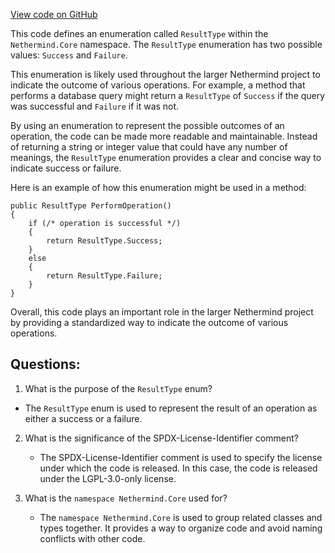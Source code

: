 [View code on GitHub](https://github.com/NethermindEth/nethermind/src/Nethermind/Nethermind.Core/ResultType.cs)

This code defines an enumeration called `ResultType` within the `Nethermind.Core` namespace. The `ResultType` enumeration has two possible values: `Success` and `Failure`. 

This enumeration is likely used throughout the larger Nethermind project to indicate the outcome of various operations. For example, a method that performs a database query might return a `ResultType` of `Success` if the query was successful and `Failure` if it was not. 

By using an enumeration to represent the possible outcomes of an operation, the code can be made more readable and maintainable. Instead of returning a string or integer value that could have any number of meanings, the `ResultType` enumeration provides a clear and concise way to indicate success or failure. 

Here is an example of how this enumeration might be used in a method:

```
public ResultType PerformOperation()
{
    if (/* operation is successful */)
    {
        return ResultType.Success;
    }
    else
    {
        return ResultType.Failure;
    }
}
```

Overall, this code plays an important role in the larger Nethermind project by providing a standardized way to indicate the outcome of various operations.
## Questions: 
 1. What is the purpose of the `ResultType` enum?
   - The `ResultType` enum is used to represent the result of an operation as either a success or a failure.

2. What is the significance of the SPDX-License-Identifier comment?
   - The SPDX-License-Identifier comment is used to specify the license under which the code is released. In this case, the code is released under the LGPL-3.0-only license.

3. What is the `namespace Nethermind.Core` used for?
   - The `namespace Nethermind.Core` is used to group related classes and types together. It provides a way to organize code and avoid naming conflicts with other code.